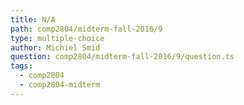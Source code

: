```yaml
---
title: N/A
path: comp2804/midterm-fall-2016/9
type: multiple-choice
author: Michiel Smid
question: comp2804/midterm-fall-2016/9/question.ts
tags:
  - comp2804
  - comp2804-midterm
---
```

